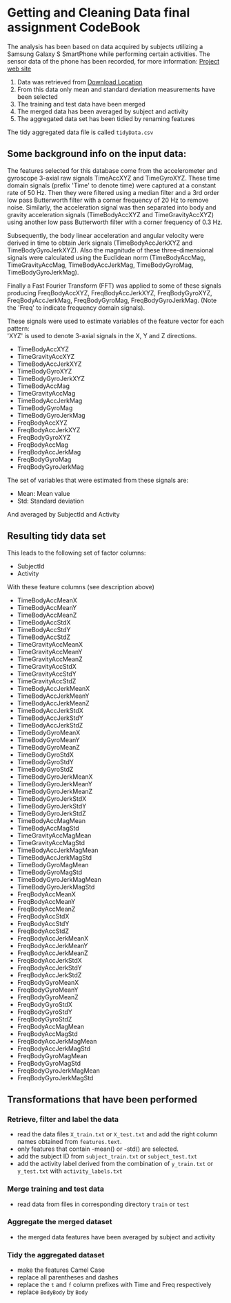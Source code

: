 # Getting and Cleaning Data final assignment CodeBook
The analysis has been based on data acquired by subjects utilizing a Samsung Galaxy S SmartPhone while performing certain activities. The sensor data of the phone has been recorded, for more information: [Project web site](http://archive.ics.uci.edu/ml/datasets/Human+Activity+Recognition+Using+Smartphones)
1. Data was retrieved from [Download Location](https://d396qusza40orc.cloudfront.net/getdata%2Fprojectfiles%2FUCI%20HAR%20Dataset.zip)
2. From this data only mean and standard deviation measurements have been selected
3. The training and test data have been merged
4. The merged data has been averaged by subject and activity
5. The aggregated data set has been tidied by renaming features

The tidy aggregated data file is called `tidyData.csv`

## Some background info on the input data:
The features selected for this database come from the accelerometer and gyroscope 3-axial raw signals TimeAccXYZ and TimeGyroXYZ. These time domain signals (prefix 'Time' to denote time) were captured at a constant rate of 50 Hz. Then they were filtered using a median filter and a 3rd order low pass Butterworth filter with a corner frequency of 20 Hz to remove noise. Similarly, the acceleration signal was then separated into body and gravity acceleration signals (TimeBodyAccXYZ and TimeGravityAccXYZ) using another low pass Butterworth filter with a corner frequency of 0.3 Hz.

Subsequently, the body linear acceleration and angular velocity were derived in time to obtain Jerk signals (TimeBodyAccJerkXYZ and TimeBodyGyroJerkXYZ). Also the magnitude of these three-dimensional signals were calculated using the Euclidean norm (TimeBodyAccMag, TimeGravityAccMag, TimeBodyAccJerkMag, TimeBodyGyroMag, TimeBodyGyroJerkMag).

Finally a Fast Fourier Transform (FFT) was applied to some of these signals producing FreqBodyAccXYZ, FreqBodyAccJerkXYZ, FreqBodyGyroXYZ, FreqBodyAccJerkMag, FreqBodyGyroMag, FreqBodyGyroJerkMag. (Note the 'Freq' to indicate frequency domain signals).

These signals were used to estimate variables of the feature vector for each pattern:  
'XYZ' is used to denote 3-axial signals in the X, Y and Z directions.

* TimeBodyAccXYZ
* TimeGravityAccXYZ
* TimeBodyAccJerkXYZ
* TimeBodyGyroXYZ
* TimeBodyGyroJerkXYZ
* TimeBodyAccMag
* TimeGravityAccMag
* TimeBodyAccJerkMag
* TimeBodyGyroMag
* TimeBodyGyroJerkMag
* FreqBodyAccXYZ
* FreqBodyAccJerkXYZ
* FreqBodyGyroXYZ
* FreqBodyAccMag
* FreqBodyAccJerkMag
* FreqBodyGyroMag
* FreqBodyGyroJerkMag

The set of variables that were estimated from these signals are:
* Mean: Mean value
* Std: Standard deviation

And averaged by SubjectId and Activity

## Resulting tidy data set
This leads to the following set of factor columns:
* SubjectId
* Activity

With these feature columns (see description above)
* TimeBodyAccMeanX
* TimeBodyAccMeanY
* TimeBodyAccMeanZ
* TimeBodyAccStdX
* TimeBodyAccStdY
* TimeBodyAccStdZ
* TimeGravityAccMeanX
* TimeGravityAccMeanY
* TimeGravityAccMeanZ
* TimeGravityAccStdX
* TimeGravityAccStdY
* TimeGravityAccStdZ
* TimeBodyAccJerkMeanX
* TimeBodyAccJerkMeanY
* TimeBodyAccJerkMeanZ
* TimeBodyAccJerkStdX
* TimeBodyAccJerkStdY
* TimeBodyAccJerkStdZ
* TimeBodyGyroMeanX
* TimeBodyGyroMeanY
* TimeBodyGyroMeanZ
* TimeBodyGyroStdX
* TimeBodyGyroStdY
* TimeBodyGyroStdZ
* TimeBodyGyroJerkMeanX
* TimeBodyGyroJerkMeanY
* TimeBodyGyroJerkMeanZ
* TimeBodyGyroJerkStdX
* TimeBodyGyroJerkStdY
* TimeBodyGyroJerkStdZ
* TimeBodyAccMagMean
* TimeBodyAccMagStd
* TimeGravityAccMagMean
* TimeGravityAccMagStd
* TimeBodyAccJerkMagMean
* TimeBodyAccJerkMagStd
* TimeBodyGyroMagMean
* TimeBodyGyroMagStd
* TimeBodyGyroJerkMagMean
* TimeBodyGyroJerkMagStd
* FreqBodyAccMeanX
* FreqBodyAccMeanY
* FreqBodyAccMeanZ
* FreqBodyAccStdX
* FreqBodyAccStdY
* FreqBodyAccStdZ
* FreqBodyAccJerkMeanX
* FreqBodyAccJerkMeanY
* FreqBodyAccJerkMeanZ
* FreqBodyAccJerkStdX
* FreqBodyAccJerkStdY
* FreqBodyAccJerkStdZ
* FreqBodyGyroMeanX
* FreqBodyGyroMeanY
* FreqBodyGyroMeanZ
* FreqBodyGyroStdX
* FreqBodyGyroStdY
* FreqBodyGyroStdZ
* FreqBodyAccMagMean
* FreqBodyAccMagStd
* FreqBodyAccJerkMagMean
* FreqBodyAccJerkMagStd
* FreqBodyGyroMagMean
* FreqBodyGyroMagStd
* FreqBodyGyroJerkMagMean
* FreqBodyGyroJerkMagStd

## Transformations that have been performed
### Retrieve, filter and label the data
* read the data files `X_train.txt` or `X_test.txt` and add the right column names obtained from `features.text`.
* only features that contain -mean() or -std() are selected.
* add the subject ID from `subject_train.txt` or `subject_test.txt`
* add the activity label derived from the combination of `y_train.txt` or `y_test.txt` with `activity_labels.txt`

### Merge training and test data
* read data from files in corresponding directory `train` or `test`

### Aggregate the merged dataset
* the merged data features have been averaged by subject and activity

### Tidy the aggregated dataset
* make the features Camel Case
* replace all parentheses and dashes
* replace the `t` and `f` column prefixes with Time and Freq respectively
* replace `BodyBody` by `Body`
